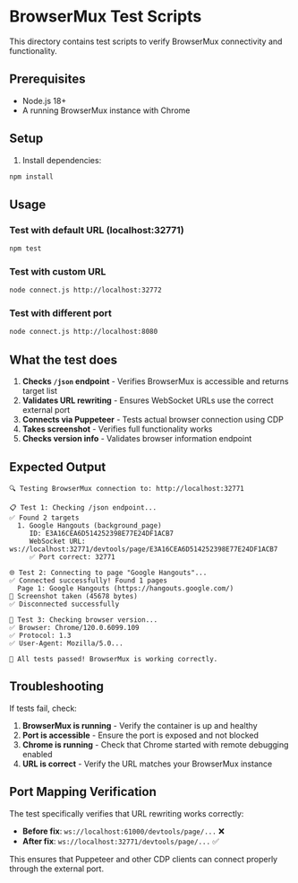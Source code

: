 # BrowserMux Test Scripts

This directory contains test scripts to verify BrowserMux connectivity and functionality.

## Prerequisites

- Node.js 18+ 
- A running BrowserMux instance with Chrome

## Setup

1. Install dependencies:
```bash
npm install
```

## Usage

### Test with default URL (localhost:32771)
```bash
npm test
```

### Test with custom URL
```bash
node connect.js http://localhost:32772
```

### Test with different port
```bash
node connect.js http://localhost:8080
```

## What the test does

1. **Checks `/json` endpoint** - Verifies BrowserMux is accessible and returns target list
2. **Validates URL rewriting** - Ensures WebSocket URLs use the correct external port
3. **Connects via Puppeteer** - Tests actual browser connection using CDP
4. **Takes screenshot** - Verifies full functionality works
5. **Checks version info** - Validates browser information endpoint

## Expected Output

```
🔍 Testing BrowserMux connection to: http://localhost:32771

📋 Test 1: Checking /json endpoint...
✅ Found 2 targets
  1. Google Hangouts (background_page)
     ID: E3A16CEA6D514252398E77E24DF1ACB7
     WebSocket URL: ws://localhost:32771/devtools/page/E3A16CEA6D514252398E77E24DF1ACB7
     ✅ Port correct: 32771

🌐 Test 2: Connecting to page "Google Hangouts"...
✅ Connected successfully! Found 1 pages
  Page 1: Google Hangouts (https://hangouts.google.com/)
📸 Screenshot taken (45678 bytes)
✅ Disconnected successfully

🔧 Test 3: Checking browser version...
✅ Browser: Chrome/120.0.6099.109
✅ Protocol: 1.3
✅ User-Agent: Mozilla/5.0...

🎉 All tests passed! BrowserMux is working correctly.
```

## Troubleshooting

If tests fail, check:

1. **BrowserMux is running** - Verify the container is up and healthy
2. **Port is accessible** - Ensure the port is exposed and not blocked
3. **Chrome is running** - Check that Chrome started with remote debugging enabled
4. **URL is correct** - Verify the URL matches your BrowserMux instance

## Port Mapping Verification

The test specifically verifies that URL rewriting works correctly:

- **Before fix**: `ws://localhost:61000/devtools/page/...` ❌
- **After fix**: `ws://localhost:32771/devtools/page/...` ✅

This ensures that Puppeteer and other CDP clients can connect properly through the external port. 